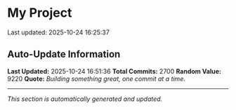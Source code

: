# My Project


Last updated: 2025-10-24 16:25:37



















































































































































































































































































































































































































































































































































































































































































































































































































































































































































































































































































































































































































































































































































































































































































































































































































































































































































































































































































































































































































































































































































































































































































































































































































































































































































































































































































































































































































































































































































































































































































































































































































## Auto-Update Information

**Last Updated:** 2025-10-24 16:51:36
**Total Commits:** 2700
**Random Value:** 9220
**Quote:** _Building something great, one commit at a time._

---
_This section is automatically generated and updated._